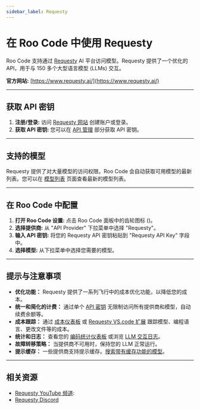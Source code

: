 ```yaml
---
sidebar_label: Requesty
---
```


# 在 Roo Code 中使用 Requesty

Roo Code 支持通过 [Requesty](https://www.requesty.ai/) AI 平台访问模型。Requesty 提供了一个优化的 API，用于与 150 多个大型语言模型 (LLMs) 交互。

**官方网站:** [https://www.requesty.ai/](https://www.requesty.ai/)

---

## 获取 API 密钥

1.  **注册/登录:** 访问 [Requesty 网站](https://www.requesty.ai/) 创建账户或登录。
2.  **获取 API 密钥:** 您可以在 [API 管理](https://app.requesty.ai/manage-api) 部分获取 API 密钥。

---

## 支持的模型

Requesty 提供了对大量模型的访问权限。Roo Code 会自动获取可用模型的最新列表。您可以在 [模型列表](https://app.requesty.ai/router/list) 页面查看最新的模型列表。

---

## 在 Roo Code 中配置

1.  **打开 Roo Code 设置:** 点击 Roo Code 面板中的齿轮图标 (<Codicon name="gear" />)。
2.  **选择提供商:** 从 "API Provider" 下拉菜单中选择 "Requesty"。
3.  **输入 API 密钥:** 将您的 Requesty API 密钥粘贴到 "Requesty API Key" 字段中。
4.  **选择模型:** 从下拉菜单中选择您需要的模型。

---

## 提示与注意事项

* **优化功能：** Requesty 提供了一系列飞行中的成本优化功能，以降低您的成本。
* **统一和简化的计费：** 通过单个 [API 密钥](https://app.requesty.ai/manage-api) 无限制访问所有提供商和模型，自动续费余额等。
* **成本跟踪：** 通过 [成本仪表板](https://app.requesty.ai/cost-management) 或 [Requesty VS.code 扩展](https://marketplace.visualstudio.com/items?itemName=Requesty.requesty) 跟踪模型、编程语言、更改文件等的成本。
* **统计和日志：** 查看您的 [编码统计仪表板](https://app.requesty.ai/usage-stats) 或浏览 [LLM 交互日志](https://app.requesty.ai/logs)。
* **故障转移策略：** 当提供商不可用时，保持您的 LLM 正常运行。
* **提示缓存：** 一些提供商支持提示缓存。[搜索带有缓存功能的模型](https://app.requesty.ai/router/list)。

---

## 相关资源

* [Requesty YouTube 频道](https://www.youtube.com/@requestyAI):
* [Requesty Discord](https://requesty.ai/discord)
